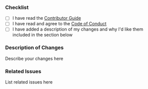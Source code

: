 ### Checklist

* [ ] I have read the [Contributor Guide](../CONTRIBUTING.md)
* [ ] I have read and agree to the [Code of Conduct](../CODE_OF_CONDUCT.md)
* [ ] I have added a description of my changes and why I'd like them included in the section below

### Description of Changes

Describe your changes here

### Related Issues

List related issues here
